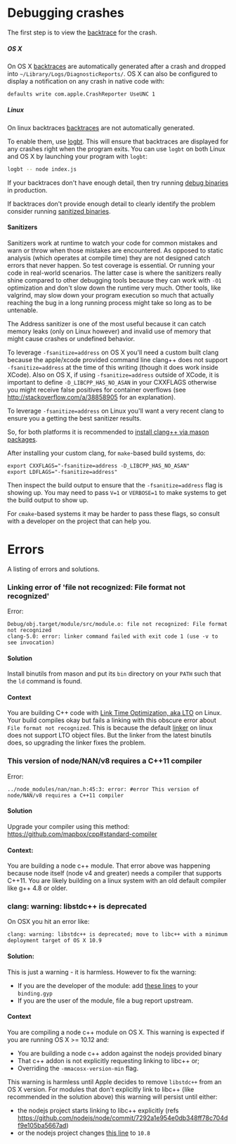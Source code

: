 # Debugging crashes

The first step is to view the [backtrace](glossary.md#backtrace) for the crash.

##### OS X

On OS X [backtraces](glossary.md#backtrace) are automatically generated after a crash and dropped into `~/Library/Logs/DiagnosticReports/`. OS X can also be configured to display a notification on any crash in native code with:

```bash
defaults write com.apple.CrashReporter UseUNC 1
```

##### Linux

On linux backtraces [backtraces](glossary.md#backtrace) are not automatically generated.

To enable them, use [logbt](https://github.com/mapbox/logbt/). This will ensure that backtraces are displayed for any crashes right when the program exits. You can use `logbt` on both Linux and OS X by launching your program with `logbt`:

```bash
logbt -- node index.js
```

If your backtraces don't have enough detail, then try running [debug binaries](glossary.md#debug-build) in production.

If backtraces don't provide enough detail to clearly identify the problem consider running [sanitized binaries](glossary.md#sanitized-build).

#### Sanitizers

Sanitizers work at runtime to watch your code for common mistakes and warn or throw when those mistakes are encountered. As opposed to static analysis (which operates at compile time) they are not designed catch errors that never happen. So test coverage is essential. Or running your code in real-world scenarios. The latter case is where the sanitizers really shine compared to other debugging tools because they can work with `-O1` optimization and don't slow down the runtime very much. Other tools, like valgrind, may slow down your program execution so much that actually reaching the bug in a long running process might take so long as to be untenable.

The Address sanitizer is one of the most useful because it can catch memory leaks (only on Linux however) and invalid use of memory that might cause crashes or undefined behavior.

To leverage `-fsanitize=address` on OS X you'll need a custom built clang because the apple/xcode provided command line clang++ does not support `-fsanitize=address` at the time of this writing (though it does work inside XCode). Also on OS X, if using `-fsanitize=address` outside of XCode, it is important to define `-D_LIBCPP_HAS_NO_ASAN` in your CXXFLAGS otherwise you might receive false positives for container overflows (see http://stackoverflow.com/a/38858905 for an explanation).

To leverage `-fsanitize=address` on Linux you'll want a very recent clang to ensure you a getting the best sanitizer results.

So, for both platforms it is recommended to [install clang++ via mason packages](#mason).

After installing your custom clang, for `make`-based build systems, do:

```
export CXXFLAGS="-fsanitize=address -D_LIBCPP_HAS_NO_ASAN"
export LDFLAGS="-fsanitize=address"
```

Then inspect the build output to ensure that the `-fsanitize=address` flag is showing up. You may need to pass `V=1` or `VERBOSE=1` to make systems to get the build output to show up.

For `cmake`-based systems it may be harder to pass these flags, so consult with a developer on the project that can help you.

# Errors

A listing of errors and solutions.

### Linking error of 'file not recognized: File format not recognized'

Error:

```
Debug/obj.target/module/src/module.o: file not recognized: File format not recognized
clang-5.0: error: linker command failed with exit code 1 (use -v to see invocation)
```

#### Solution

Install binutils from mason and put its `bin` directory on your `PATH` such that the `ld` command is found.

#### Context

You are building C++ code with [Link Time Optimization, aka LTO](https://github.com/mapbox/cpp/blob/master/glossary.md#link-time-optimization) on Linux. Your build compiles okay but fails a linking with this obscure error about `File format not recognized`. This is because the default [linker](https://github.com/mapbox/cpp/blob/master/glossary.md#linker) on linux does not support LTO object files. But the linker from the latest binutils does, so upgrading the linker fixes the problem.

### This version of node/NAN/v8 requires a C++11 compiler

Error:

```
../node_modules/nan/nan.h:45:3: error: #error This version of node/NAN/v8 requires a C++11 compiler
```

#### Solution

Upgrade your compiler using this method: https://github.com/mapbox/cpp#standard-compiler

#### Context:

You are building a node c++ module. That error above was happening because node itself (node v4 and greater) needs a compiler that supports C++11. You are likely building on a linux system with an old default compiler like g++ 4.8 or older.

### clang: warning: libstdc++ is deprecated

On OSX you hit an error like:

```
clang: warning: libstdc++ is deprecated; move to libc++ with a minimum deployment target of OS X 10.9
```

#### Solution:

This is just a warning - it is harmless. However to fix the warning:

 - If you are the developer of the module: add [these lines](https://github.com/mapbox/node-cpp-skel/blob/bf5fa91961c4027e709b557f5d3acd7eef8a7894/binding.gyp#L20-L21) to your `binding.gyp`
 - If you are the user of the module, file a bug report upstream.

#### Context

You are compiling a node c++ module on OS X. This warning is expected if you are running OS X >= 10.12 and:

  - You are building a node c++ addon against the nodejs provided binary
  - That c++ addon is not explicitly requesting linking to libc++ or;
  - Overriding the `-mmacosx-version-min` flag.

This warning is harmless until Apple decides to remove `libstdc++` from an OS X version. For modules that don't explicitly link to libc++ (like recommended in the solution above) this warning will persist until either:

 - the nodejs project starts linking to libc++ explicitly (refs https://github.com/nodejs/node/commit/7292a1e954e0db348ff78c704df9e105ba5667ad)
 - or the nodejs project changes [this line](https://github.com/nodejs/node/blob/88323e874473d18cce22d6ae134a056919c457e4/common.gypi#L355) to `10.8`
